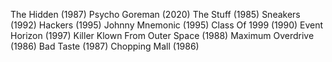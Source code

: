 The Hidden (1987)
Psycho Goreman (2020)
The Stuff (1985)
Sneakers (1992)
Hackers (1995)
Johnny Mnemonic (1995)
Class Of 1999 (1990)
Event Horizon (1997)
Killer Klown From Outer Space (1988)
Maximum Overdrive (1986)
Bad Taste (1987)
Chopping Mall (1986)
